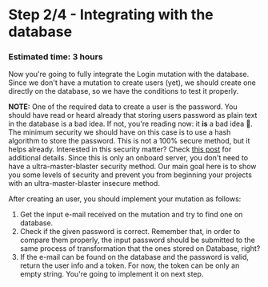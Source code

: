 # Step 2/4 - Integrating with the database

### Estimated time: 3 hours

Now you're going to fully integrate the Login mutation with the database. Since we don't have a mutation to create users (yet), we should create one directly on the database, so we have the conditions to test it properly.

**NOTE:** One of the required data to create a user is the password. You should have read or heard already that storing users password as plain text in the database is a bad idea. If not, you're reading now: it **is** a bad idea 🤦‍. The minimum security we should have on this case is to use a hash algorithm to store the password. This is not a 100% secure method, but it helps already. Interested in this security matter? Check [this post](https://itnext.io/how-not-to-store-passwords-4955569e6e84) for additional details. Since this is only an onboard server, you don't need to have a ultra-master-blaster security method. Our main goal here is to show you some levels of security and prevent you from beginning your projects with an ultra-master-blaster insecure method.

After creating an user, you should implement your mutation as follows:

1. Get the input e-mail received on the mutation and try to find one on database.
1. Check if the given password is correct. Remember that, in order to compare them properly, the input password should be submitted to the same process of transformation that the ones stored on Database, right?
1. If the e-mail can be found on the database and the password is valid, return the user info and a token. For now, the token can be only an empty string. You're going to implement it on next step.

